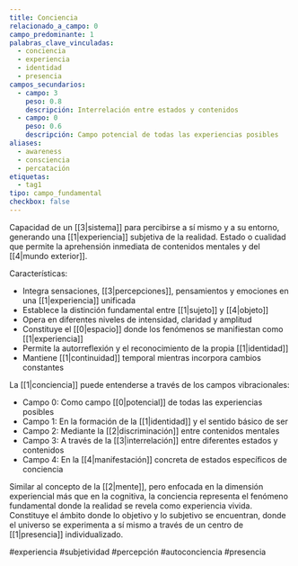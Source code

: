 ```yaml
---
title: Conciencia
relacionado_a_campo: 0
campo_predominante: 1
palabras_clave_vinculadas:
  - conciencia
  - experiencia
  - identidad
  - presencia
campos_secundarios:
  - campo: 3
    peso: 0.8
    descripción: Interrelación entre estados y contenidos
  - campo: 0
    peso: 0.6
    descripción: Campo potencial de todas las experiencias posibles
aliases:
  - awareness
  - consciencia
  - percatación
etiquetas:
  - tag1
tipo: campo_fundamental
checkbox: false
---
```

Capacidad de un [[3|sistema]] para percibirse a sí mismo y a su entorno, generando una [[1|experiencia]] subjetiva de la realidad. Estado o cualidad que permite la aprehensión inmediata de contenidos mentales y del [[4|mundo exterior]].

Características:
- Integra sensaciones, [[3|percepciones]], pensamientos y emociones en una [[1|experiencia]] unificada
- Establece la distinción fundamental entre [[1|sujeto]] y [[4|objeto]]
- Opera en diferentes niveles de intensidad, claridad y amplitud
- Constituye el [[0|espacio]] donde los fenómenos se manifiestan como [[1|experiencia]]
- Permite la autorreflexión y el reconocimiento de la propia [[1|identidad]]
- Mantiene [[1|continuidad]] temporal mientras incorpora cambios constantes

La [[1|conciencia]] puede entenderse a través de los campos vibracionales:
- Campo 0: Como campo [[0|potencial]] de todas las experiencias posibles
- Campo 1: En la formación de la [[1|identidad]] y el sentido básico de ser
- Campo 2: Mediante la [[2|discriminación]] entre contenidos mentales
- Campo 3: A través de la [[3|interrelación]] entre diferentes estados y contenidos
- Campo 4: En la [[4|manifestación]] concreta de estados específicos de conciencia

Similar al concepto de la [[2|mente]], pero enfocada en la dimensión experiencial más que en la cognitiva, la conciencia representa el fenómeno fundamental donde la realidad se revela como experiencia vivida. Constituye el ámbito donde lo objetivo y lo subjetivo se encuentran, donde el universo se experimenta a sí mismo a través de un centro de [[1|presencia]] individualizado.

#experiencia #subjetividad #percepción #autoconciencia #presencia
